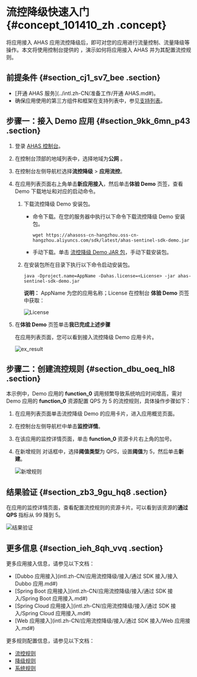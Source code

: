 # 流控降级快速入门 {#concept_101410_zh .concept}

将应用接入 AHAS 应用流控降级后，即可对您的应用进行流量控制、流量降级等操作。本文将使用控制台提供的 ，演示如何将应用接入 AHAS 并为其配置流控规则。

## 前提条件 {#section_cj1_sv7_bee .section}

-   [开通 AHAS 服务](../intl.zh-CN/准备工作/开通 AHAS.md#)。
-   确保应用使用的第三方组件和框架在支持列表中，参见[支持列表](intl.zh-CN/应用流控降级/支持列表.md#)。

## 步骤一：接入 Demo 应用 {#section_9kk_6mn_p43 .section}

1.  登录 [AHAS 控制台](https://ahas.console.aliyun.com)。

2.  在控制台顶部的地域列表中，选择地域为**公网** 。
3.  在控制台左侧导航栏选择**流控降级** \> **应用流控**。

4.  在应用列表页面右上角单击**新应用接入**，然后单击**体验 Demo** 页签，查看 Demo 下载地址和对应的启动命令。
    1.  下载流控降级 Demo 安装包。
        -   命令下载。在您的服务器中执行以下命令下载流控降级 Demo 安装包。

            ``` {#codeblock_oir_g6y_fxv}
            wget https://ahasoss-cn-hangzhou.oss-cn-hangzhou.aliyuncs.com/sdk/latest/ahas-sentinel-sdk-demo.jar
            ```

        -   手动下载。单击 [流控降级 Demo JAR 包](http://ahasoss-cn-hangzhou.oss-cn-hangzhou.aliyuncs.com/sdk/1.0.1/ahas-sentinel-sdk-demo.jar?file=ahas-sentinel-sdk-demo.jar)，手动下载安装包。
    2.  在安装包所在目录下执行以下命令启动安装包。

        ``` {#codeblock_8yn_dpw_j2s}
        java -Dproject.name=AppName -Dahas.license=<License> -jar ahas-sentinel-sdk-demo.jar
        ```

        **说明：** AppName 为您的应用名称；License 在控制台 **体验 Demo** 页签中获取：

        ![License](http://static-aliyun-doc.oss-cn-hangzhou.aliyuncs.com/assets/img/92310/156759892254119_zh-CN.png)

5.  在**体验 Demo** 页签单击**我已完成上述步骤** 

    在应用列表页面，您可以看到接入流控降级 Demo 应用卡片。

    ![ex_result](http://static-aliyun-doc.oss-cn-hangzhou.aliyuncs.com/assets/img/92310/156759892254225_zh-CN.png)


## 步骤二：创建流控规则 {#section_dbu_oeq_hl8 .section}

本示例中，Demo 应用的 **function\_0** 调用频繁导致系统响应时间增高，需对 Demo 应用的 **function\_0** 资源配置 QPS 为 5 的流控规则，具体操作步骤如下：

1.  在应用列表页面单击流控降级 Demo 的应用卡片，进入应用概览页面。
2.  在控制台左侧导航栏中单击**监控详情**。
3.  在该应用的监控详情页面，单击 **function\_0** 资源卡片右上角的加号。
4.  在新增规则 对话框中，选择**阈值类型**为 QPS，设置**阈值**为 5，然后单击**新建**。

    ![新增规则](http://static-aliyun-doc.oss-cn-hangzhou.aliyuncs.com/assets/img/92310/156759892254349_zh-CN.png)


## 结果验证 {#section_zb3_9gu_hq8 .section}

在应用的监控详情页面，查看配置流控规则的资源卡片。可以看到该资源的**通过 QPS** 指标从 99 降到 5。

![结果验证](http://static-aliyun-doc.oss-cn-hangzhou.aliyuncs.com/assets/img/92310/156759892254362_zh-CN.png)

## 更多信息 {#section_ieh_8qh_vvq .section}

更多应用接入信息，请参见以下文档：

-   [Dubbo 应用接入](intl.zh-CN/应用流控降级/接入/通过 SDK 接入/接入 Dubbo 应用.md#)
-   [Spring Boot 应用接入](intl.zh-CN/应用流控降级/接入/通过 SDK 接入/Spring Boot 应用接入.md#)
-   [Spring Cloud 应用接入](intl.zh-CN/应用流控降级/接入/通过 SDK 接入/Spring Cloud 应用接入.md#)
-   [Web 应用接入](intl.zh-CN/应用流控降级/接入/通过 SDK 接入/Web 应用接入.md#)

更多规则配置信息，请参见以下文档：

-   [流控规则](intl.zh-CN/应用流控降级/控制台指南/流控规则.md#)
-   [降级规则](intl.zh-CN/应用流控降级/控制台指南/降级规则.md#)
-   [系统规则](intl.zh-CN/应用流控降级/控制台指南/系统规则.md#)

